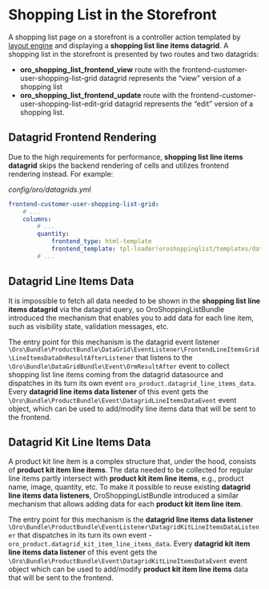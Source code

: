 <a id="bundle-docs-commerce-shopping-list-bundle-shopping-list-on-storefront"></a>

# Shopping List in the Storefront

A shopping list page on a storefront is a controller action templated by [layout engine](../../../frontend/storefront/layouts/index.md#dev-doc-frontend-layouts-layout) and displaying a **shopping list line items datagrid**. A shopping list in the storefront is presented by two routes and two datagrids:

- **oro_shopping_list_frontend_view** route with the frontend-customer-user-shopping-list-grid datagrid represents the “view” version of a shopping list
- **oro_shopping_list_frontend_update** route with the frontend-customer-user-shopping-list-edit-grid datagrid represents the “edit” version of a shopping list.

## Datagrid Frontend Rendering

Due to the high requirements for performance, **shopping list line items datagrid** skips the backend rendering of cells and utilizes frontend rendering instead. For example:

*config/oro/datagrids.yml*
```yaml
frontend-customer-user-shopping-list-grid:
    # ...
    columns:
        # ...
        quantity:
            frontend_type: html-template
            frontend_template: tpl-loader!oroshoppinglist/templates/datagrid/cell/quantity.html
        # ...
```

## Datagrid Line Items Data

It is impossible to fetch all data needed to be shown in the **shopping list line items datagrid** via the datagrid query, so OroShoppingListBundle introduced the mechanism that enables you to add data for each line item, such as visibility state, validation messages, etc.

The entry point for this mechanism is the datagrid event listener `\Oro\Bundle\ProductBundle\DataGrid\EventListener\FrontendLineItemsGrid\LineItemsDataOnResultAfterListener` that listens to the `\Oro\Bundle\DataGridBundle\Event\OrmResultAfter` event to collect shopping list line items coming from the datagrid datasource and dispatches in its turn its own event `oro_product.datagrid_line_items_data`. Every **datagrid line items data listener** of this event gets the `\Oro\Bundle\ProductBundle\Event\DatagridLineItemsDataEvent` event object, which can be used to add/modify line items data that will be sent to the frontend.

## Datagrid Kit Line Items Data

A product kit line item is a complex structure that, under the hood, consists of **product kit item line items**. The data needed to be collected for regular line items partly intersect with **product kit item line items**, e.g., product name, image, quantity, etc. To make it possible to reuse existing **datagrid line items data listeners**, OroShoppingListBundle introduced a similar mechanism that allows adding data for each **product kit item line item**.

The entry point for this mechanism is the **datagrid line items data listener** `\Oro\Bundle\ProductBundle\EventListener\DatagridKitLineItemsDataListener` that dispatches in its turn its own event - `oro_product.datagrid_kit_item_line_items_data`. Every **datagrid kit item line items data listener** of this event gets the `\Oro\Bundle\ProductBundle\Event\DatagridKitLineItemsDataEvent` event object which can be used to add/modify **product kit item line items** data that will be sent to the frontend.
